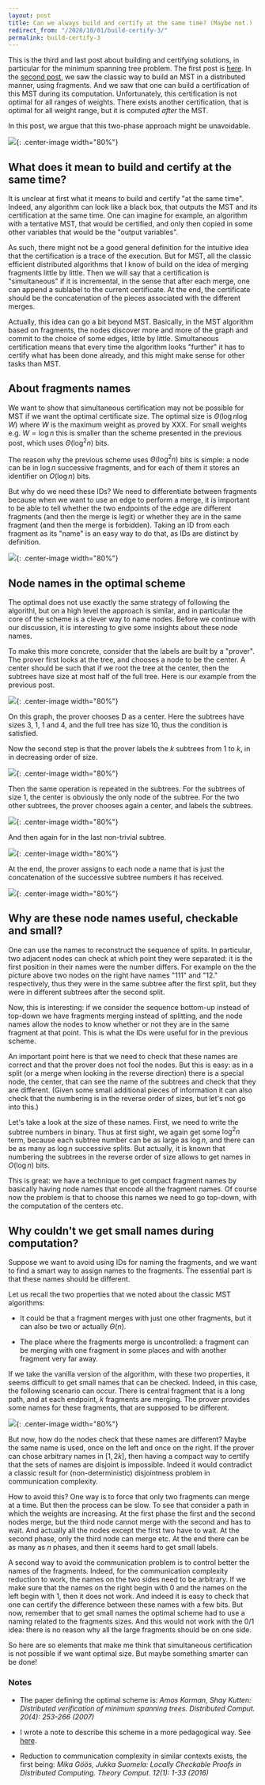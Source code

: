 ```yaml
---
layout: post
title: Can we always build and certify at the same time? (Maybe not.)
redirect_from: "/2020/10/01/build-certify-3/"
permalink: build-certify-3
---   
```


This is the third and last post about building and certifying solutions, 
in particular for the minimum spanning tree problem. The first post is 
[here](./build-certify-1.html).
In the [second post](./build-certify-1.html), 
we saw the classic way to build an MST in a distributed manner, using 
fragments. And we saw that one can build a certification of this MST 
during its computation. 
Unfortunately, this certification is not optimal for all ranges of weights.
There exists another certification, that is optimal for all weight range,
but it is computed *after* the MST.

In this post, we argue that this two-phase approach might be unavoidable.

![](assets/build-certify-3.png){: .center-image width="80%"} 

## What does it mean to build and certify at the same time?

It is unclear at first what it means to build and certify "at the same 
time". Indeed, any algorithm can look like a black box, that outputs the
MST and its certification at the same time. One can imagine for example, 
an algorithm with a tentative MST, that would be certified, and only 
then copied in some other variables that would be the "output variables".

As such, there might not be a good general definition for the intuitive 
idea that the certification is a trace of the execution. But for MST, 
all the classic efficient distributed algorithms that I know of build on
the idea of merging fragments little by little. Then we will say that 
a certification is "simultaneous" if it is incremental, in the sense that
after each merge, one can append a sublabel to the current certificate. 
At the end, the certificate should be the concatenation of the pieces 
associated with the different merges. 

Actually, this idea can go a bit beyond MST. Basically, in the MST 
algorithm based on fragments, the nodes discover more and more of the 
graph and commit to the choice of some edges, little by little. 
Simultaneous certification means that every time the algorithm looks 
"further" it has to certify what has been done already, and this might 
make sense for other tasks than MST. 

## About fragments names

We want to show that simultaneous certification may not be possible for
MST if we want the optimal certificate size. The optimal size is 
$\Theta(\log n \log W)$ where $W$ is the maximum weight as proved by 
XXX. For small weights e.g. $W=\log n$ this is smaller than the scheme 
presented in the previous post, which uses $\Theta(\log^2 n)$ bits.

The reason why the previous scheme uses $\Theta(\log^2 n)$ bits is 
simple: a node can be in $\log n$ successive fragments, and for each of 
them it stores an identifier on $O(\log n)$ bits. 

But why do we need these IDs? 
We need to differentiate between fragments because
when we 
want to use an edge to perform a merge, it is important to be able to 
tell whether the two endpoints of the edge are different fragments (and
then the merge is legit) or whether they are in the same fragment (and 
then the merge is forbidden). 
Taking an ID from each fragment as its "name" is an easy way to do that, as IDs 
are distinct by definition. 

![](assets/good-bad-merges.png){: .center-image width="80%"} 

## Node names in the optimal scheme

The optimal does not use exactly the same strategy of following the algorithl, 
but on a high level the approach is similar, and in particular the core of the 
scheme is a clever way to name nodes. Before we continue with our discussion, 
it is interesting to give some insights about these node names.

To make this more concrete, consider that the labels are built by a "prover".
The prover first looks at the tree, and chooses a node to be the center. 
A center should be such that if 
we root the tree at the center, then the subtrees have size at most half of the 
full tree. Here is our example from the previous post.

![](assets/fragments-names-0.png){: .center-image width="80%"} 

On this graph, the prover chooses D as a center. 
Here the subtrees have sizes 3, 1, 1 and 4, and the full tree has size 10, thus
the condition is satisfied. 

Now the second step is that the prover labels the $k$ subtrees from 1 to $k$, in
in decreasing order of size.

![](assets/fragments-names-1.png){: .center-image width="80%"} 

Then the same operation is repeated in the subtrees. For the subtrees of size 1, 
the center is obviously the only node of the subtree. For the two other subtrees, 
the prover chooses again a center, and labels the subtrees.

![](assets/fragments-names-2.png){: .center-image width="80%"} 
 
And then again for in the last non-trivial subtree.

![](assets/fragments-names-3.png){: .center-image width="80%"} 

At the end, the prover assigns to each node a name that is just the 
concatenation of the successive subtree numbers it has received.

![](assets/fragments-names-3.png){: .center-image width="80%"} 


## Why are these node names useful, checkable and small?

One can use the names to reconstruct the sequence of splits. In particular, two
adjacent nodes can check at which point they were separated: it is the first 
position in their names were the number differs. For example on the the picture 
above two nodes on the right have names "111" and "12." respectively, thus they 
were in the same subtree after the first split, but they were in different 
subtrees after the second split. 

Now, this is interesting: if we consider the sequence bottom-up instead of 
top-down we have fragments merging instead of splitting, and the node names allow
the nodes to know whether or not they are in the same fragment at that point. 
This is what the IDs were useful for in the previous scheme. 

An important point here is that we need to check that these names are correct
and that the prover does not fool the nodes. But this is easy: as in a split (or
a merge when looking in the reverse direction) there is a special node, the 
center, that can see the name of the subtrees and check that they are different. 
(Given some small additional pieces of information it can also check that the 
numbering is in the reverse order of sizes, but let's not go into this.)

Let's take a look at the size of these names. First, we need to write the 
subtree numbers in binary. Thus at first sight, we again get 
some $\log^2n$ term, because each subtree number can be as large as $\log n$, 
and there can be as many as $\log n$ successive splits. But actually, it is 
known that numbering the subtrees in the reverse order of size allows to get 
names in $O(\log n)$ bits. 

This is great: we have a technique to get compact fragment names by basically 
having node names that encode all the fragment names. Of course now the problem 
is that to choose this names we need to go top-down, with the computation of the
 centers etc. 
 
## Why couldn't we get small names during computation? 

Suppose we want to avoid using IDs for naming the fragments, and we want to find
a smart way to assign names to the fragments. The essential part is that these 
names should be different. 

Let us recall the two properties that we noted about the classic MST algorithms:

* It could be that a fragment merges with just one other fragments, but it can 
also be two or actually $\Theta(n)$.

* The place where the fragments merge is uncontrolled: a fragment 
can be merging with one fragment in some places and with another 
fragment very far away. 

If we take the vanilla version of the algorithm, with these two properties, 
it seems difficult to get small names that can be checked. Indeed, in this case,
the following scenario can occur. There is central fragment that is a long path,
and at each endpoint, $k$ fragments are merging. The prover provides some names 
for these fragments, that are supposed to be different. 

![](assets/MST-communication.png){: .center-image width="80%"} 

But now, how do the nodes check that these names are different? Maybe the same 
name is used, once on the left and once on the right. If the prover can chose 
arbitrary names in $[1,2k]$, then having a compact way to certify that the sets 
of names are disjoint is impossible. Indeed it would contradict a classic 
result for (non-deterministic) disjointness problem in communication complexity.

How to avoid this? One way is to force that only two fragments can merge at a 
time. But then the process can be slow. To see that consider a path in 
which the weights are increasing. At the first phase the first and the second 
nodes merge, but the third node cannot merge with the second and has to wait. 
And actually all the nodes except the first two have to wait. At the second phase,
only the third node can merge etc. At the end there can be as many as $n$ phases,
and then it seems hard to get small labels. 

A second way to avoid the communication problem is to control better the names 
of the fragments. Indeed, for the communication complexity reduction to work, 
the names on the two sides need to be arbitrary. If we make sure that the names 
on the right begin with 0 and the names on the left begin with 1, then it does 
not work. And indeed it is easy to check that one can certify the difference 
between these names with a few bits. But now, remember that to get small names
the optimal scheme had to use a naming related to the fragments sizes. And this 
would not work with the 0/1 idea: there is no reason why all the large fragments
should be on one side. 

So here are so elements that make me think that simultaneous certification is 
not possible if we want optimal size. But maybe something smarter can be done!

### Notes 

* The paper defining the optimal scheme is: *Amos Korman, Shay Kutten:
Distributed verification of minimum spanning trees. Distributed Comput. 20(4): 253-266 (2007)*

* I wrote a note to describe this scheme in a more pedagogical way. See 
[here](https://arxiv.org/abs/1909.07251).

* Reduction to communication complexity in similar contexts exists, the first 
being: *Mika Göös, Jukka Suomela: Locally Checkable Proofs in Distributed 
Computing. Theory Comput. 12(1): 1-33 (2016)*








